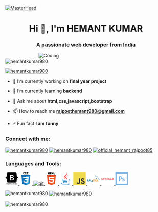[![MasterHead](https://www.digitalsolutionservices.com/img/services/web%20development.gif)](https://github.com/hemantkumar980)
<h1 align="center">Hi 👋, I'm HEMANT KUMAR</h1>
<h3 align="center">A passionate web developer from India</h3>
<img align="right" alt="Coding" width="400" src="https://cutt.ly/XN4CUFE" />

<p align="left"> <img src="https://komarev.com/ghpvc/?username=hemantkumar980&label=Profile%20views&color=0e75b6&style=flat" alt="hemantkumar980" /> </p>

<p align="left"> <a href="https://twitter.com/hemantkumar980" target="blank"><img src="https://img.shields.io/twitter/follow/hemantkumar980?logo=twitter&style=for-the-badge" alt="hemantkumar980" /></a> </p>

- 🔭 I’m currently working on **final year project**

- 🌱 I’m currently learning **backend**

- 💬 Ask me about **html,css,javascript,bootstrap**

- 📫 How to reach me **rajpoothemant980@gmail.com**

- ⚡ Fun fact **I am funny**

<h3 align="left">Connect with me:</h3>
<p align="left">
<a href="https://twitter.com/hemantkumar980" target="blank"><img align="center" src="https://raw.githubusercontent.com/rahuldkjain/github-profile-readme-generator/master/src/images/icons/Social/twitter.svg" alt="hemantkumar980" height="30" width="40" /></a>
<a href="https://linkedin.com/in/hemantkumar980" target="blank"><img align="center" src="https://raw.githubusercontent.com/rahuldkjain/github-profile-readme-generator/master/src/images/icons/Social/linked-in-alt.svg" alt="hemantkumar980" height="30" width="40" /></a>
<a href="https://instagram.com/official_hemant_rajpoot85" target="blank"><img align="center" src="https://raw.githubusercontent.com/rahuldkjain/github-profile-readme-generator/master/src/images/icons/Social/instagram.svg" alt="official_hemant_rajpoot85" height="30" width="40" /></a>
</p>

<h3 align="left">Languages and Tools:</h3>
<p align="left"> <a href="https://getbootstrap.com" target="_blank" rel="noreferrer"> <img src="https://raw.githubusercontent.com/devicons/devicon/master/icons/bootstrap/bootstrap-plain-wordmark.svg" alt="bootstrap" width="40" height="40"/> </a> <a href="https://www.w3schools.com/css/" target="_blank" rel="noreferrer"> <img src="https://raw.githubusercontent.com/devicons/devicon/master/icons/css3/css3-original-wordmark.svg" alt="css3" width="40" height="40"/> </a> <a href="https://git-scm.com/" target="_blank" rel="noreferrer"> <img src="https://www.vectorlogo.zone/logos/git-scm/git-scm-icon.svg" alt="git" width="40" height="40"/> </a> <a href="https://www.w3.org/html/" target="_blank" rel="noreferrer"> <img src="https://raw.githubusercontent.com/devicons/devicon/master/icons/html5/html5-original-wordmark.svg" alt="html5" width="40" height="40"/> </a> <a href="https://www.java.com" target="_blank" rel="noreferrer"> <img src="https://raw.githubusercontent.com/devicons/devicon/master/icons/java/java-original.svg" alt="java" width="40" height="40"/> </a> <a href="https://developer.mozilla.org/en-US/docs/Web/JavaScript" target="_blank" rel="noreferrer"> <img src="https://raw.githubusercontent.com/devicons/devicon/master/icons/javascript/javascript-original.svg" alt="javascript" width="40" height="40"/> </a> <a href="https://www.mysql.com/" target="_blank" rel="noreferrer"> <img src="https://raw.githubusercontent.com/devicons/devicon/master/icons/mysql/mysql-original-wordmark.svg" alt="mysql" width="40" height="40"/> </a> <a href="https://www.oracle.com/" target="_blank" rel="noreferrer"> <img src="https://raw.githubusercontent.com/devicons/devicon/master/icons/oracle/oracle-original.svg" alt="oracle" width="40" height="40"/> </a> <a href="https://www.photoshop.com/en" target="_blank" rel="noreferrer"> <img src="https://raw.githubusercontent.com/devicons/devicon/master/icons/photoshop/photoshop-line.svg" alt="photoshop" width="40" height="40"/> </a> </p>

<p><img align="left" src="https://github-readme-stats.vercel.app/api/top-langs?username=hemantkumar980&show_icons=true&locale=en&layout=compact" alt="hemantkumar980" /></p>

<p>&nbsp;<img align="center" src="https://github-readme-stats.vercel.app/api?username=hemantkumar980&show_icons=true&locale=en" alt="hemantkumar980" /></p>

<p><img align="center" src="https://github-readme-streak-stats.herokuapp.com/?user=hemantkumar980&" alt="hemantkumar980" /></p>
